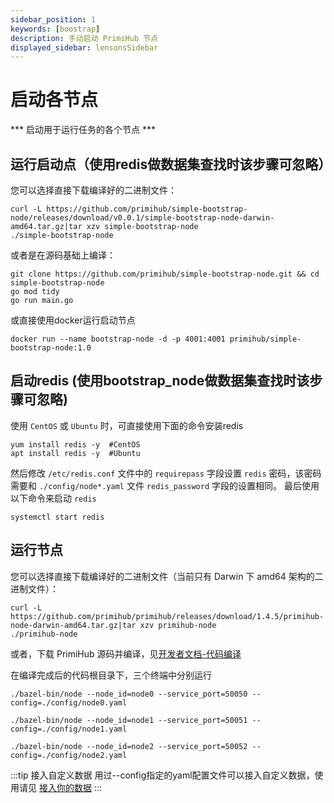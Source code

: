```yaml
---
sidebar_position: 1
keywords: [boostrap]
description: 手动启动 PrimiHub 节点
displayed_sidebar: lensonsSidebar
---
```


# 启动各节点

*** 启动用于运行任务的各个节点 *** 
 
## 运行启动点（使用redis做数据集查找时该步骤可忽略）

您可以选择直接下载编译好的二进制文件：

```shell
curl -L https://github.com/primihub/simple-bootstrap-node/releases/download/v0.0.1/simple-bootstrap-node-darwin-amd64.tar.gz|tar xzv simple-bootstrap-node
./simple-bootstrap-node
```

或者是在源码基础上编译：

```shell
git clone https://github.com/primihub/simple-bootstrap-node.git && cd simple-bootstrap-node
go mod tidy
go run main.go
```

或直接使用docker运行启动节点
```shell
docker run --name bootstrap-node -d -p 4001:4001 primihub/simple-bootstrap-node:1.0
```
## 启动redis (使用bootstrap_node做数据集查找时该步骤可忽略)

使用 `CentOS` 或 `Ubuntu` 时，可直接使用下面的命令安装redis
```
yum install redis -y  #CentOS
apt install redis -y  #Ubuntu
```
然后修改 `/etc/redis.conf` 文件中的 `requirepass` 字段设置 `redis` 密码，该密码需要和 `./config/node*.yaml` 文件 `redis_password` 字段的设置相同。
最后使用以下命令来启动 `redis`
```
systemctl start redis
```

## 运行节点

您可以选择直接下载编译好的二进制文件（当前只有 Darwin 下 amd64 架构的二进制文件）：

```shell
curl -L https://github.com/primihub/primihub/releases/download/1.4.5/primihub-node-darwin-amd64.tar.gz|tar xzv primihub-node
./primihub-node
```

或者，下载 PrimiHub 源码并编译，见[开发者文档-代码编译](docs/../../developer-docs/build)

在编译完成后的代码根目录下，三个终端中分别运行

```shell
./bazel-bin/node --node_id=node0 --service_port=50050 --config=./config/node0.yaml
```
```shell
./bazel-bin/node --node_id=node1 --service_port=50051 --config=./config/node1.yaml
```
```shell
./bazel-bin/node --node_id=node2 --service_port=50052 --config=./config/node2.yaml
```

:::tip 接入自定义数据
用过--config指定的yaml配置文件可以接入自定义数据，使用请见 [接入你的数据](docs/../connect-datasource)
:::
